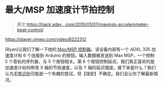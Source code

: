 # 最大/MSP 加速度计节拍控制

> 原文:[https://hack aday . com/2010/01/07/maxmsp-accelerometer-beat-control/](https://hackaday.com/2010/01/07/maxmsp-accelerometer-beat-control/)

<https://player.vimeo.com/video/8222312>

</div> <p>[Ryan]让我们了解一下他的<a href="http://www.ryanraffa.com/parsons/blog/?page_id=1034" target="_blank"> Max/MSP 控制器</a>。该设备内部有一个 ADXL 335 加速度计和 6 个连接到 Arduino 的按钮。输入数据被发送到 Max MSP，一个控制 5 个音轨的序列器，与 5 个按钮相关。第 6 个按钮控制延迟。我们真正喜欢的是加速度计如何修改 X 轴的节拍速度，以及 Y 轴的延迟强度。接下来是什么？我们认为<a href="http://hackaday.com/2009/12/06/sunday-software-sound-hacks/">手势识别</a>可能是一个有趣的尝试，但【瑞安】不确定。我们会让你了解最新情况。</p> </body> </html>